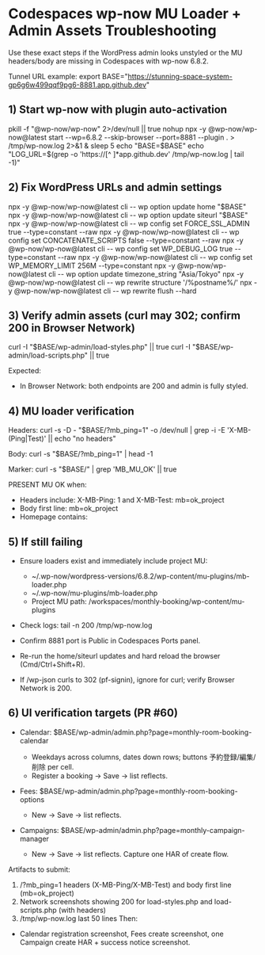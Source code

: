 # Codespaces wp-now MU Loader + Admin Assets Troubleshooting

Use these exact steps if the WordPress admin looks unstyled or the MU headers/body are missing in Codespaces with wp-now 6.8.2.

Tunnel URL example:
export BASE="https://stunning-space-system-gp6g6w499qqf9pg6-8881.app.github.dev"

## 1) Start wp-now with plugin auto-activation

pkill -f "@wp-now/wp-now" 2>/dev/null || true
nohup npx -y @wp-now/wp-now@latest start --wp=6.8.2 --skip-browser --port=8881 --plugin . > /tmp/wp-now.log 2>&1 &
sleep 5
echo "BASE=$BASE"
echo "LOG_URL=$(grep -o 'https://[^ ]*app.github.dev' /tmp/wp-now.log | tail -1)"

## 2) Fix WordPress URLs and admin settings

npx -y @wp-now/wp-now@latest cli -- wp option update home "$BASE"
npx -y @wp-now/wp-now@latest cli -- wp option update siteurl "$BASE"
npx -y @wp-now/wp-now@latest cli -- wp config set FORCE_SSL_ADMIN true --type=constant --raw
npx -y @wp-now/wp-now@latest cli -- wp config set CONCATENATE_SCRIPTS false --type=constant --raw
npx -y @wp-now/wp-now@latest cli -- wp config set WP_DEBUG_LOG true --type=constant --raw
npx -y @wp-now/wp-now@latest cli -- wp config set WP_MEMORY_LIMIT 256M --type=constant
npx -y @wp-now/wp-now@latest cli -- wp option update timezone_string "Asia/Tokyo"
npx -y @wp-now/wp-now@latest cli -- wp rewrite structure '/%postname%/'
npx -y @wp-now/wp-now@latest cli -- wp rewrite flush --hard

## 3) Verify admin assets (curl may 302; confirm 200 in Browser Network)

curl -I "$BASE/wp-admin/load-styles.php" || true
curl -I "$BASE/wp-admin/load-scripts.php" || true

Expected:
- In Browser Network: both endpoints are 200 and admin is fully styled.

## 4) MU loader verification

Headers:
curl -s -D - "$BASE/?mb_ping=1" -o /dev/null | grep -i -E 'X-MB-(Ping|Test)' || echo "no headers"

Body:
curl -s "$BASE/?mb_ping=1" | head -1

Marker:
curl -s "$BASE/" | grep 'MB_MU_OK' || true

PRESENT MU OK when:
- Headers include: X-MB-Ping: 1 and X-MB-Test: mb=ok_project
- Body first line: mb=ok_project
- Homepage contains: <!-- MB_MU_OK -->

## 5) If still failing

- Ensure loaders exist and immediately include project MU:
  - ~/.wp-now/wordpress-versions/6.8.2/wp-content/mu-plugins/mb-loader.php
  - ~/.wp-now/mu-plugins/mb-loader.php
  - Project MU path: /workspaces/monthly-booking/wp-content/mu-plugins

- Check logs:
  tail -n 200 /tmp/wp-now.log

- Confirm 8881 port is Public in Codespaces Ports panel.
- Re-run the home/siteurl updates and hard reload the browser (Cmd/Ctrl+Shift+R).
- If /wp-json curls to 302 (pf-signin), ignore for curl; verify Browser Network is 200.

## 6) UI verification targets (PR #60)

- Calendar: $BASE/wp-admin/admin.php?page=monthly-room-booking-calendar
  - Weekdays across columns, dates down rows; buttons 予約登録/編集/削除 per cell.
  - Register a booking → Save → list reflects.

- Fees: $BASE/wp-admin/admin.php?page=monthly-room-booking-options
  - New → Save → list reflects.

- Campaigns: $BASE/wp-admin/admin.php?page=monthly-campaign-manager
  - New → Save → list reflects. Capture one HAR of create flow.

Artifacts to submit:
1) /?mb_ping=1 headers (X-MB-Ping/X-MB-Test) and body first line (mb=ok_project)
2) Network screenshots showing 200 for load-styles.php and load-scripts.php (with headers)
3) /tmp/wp-now.log last 50 lines
Then:
- Calendar registration screenshot, Fees create screenshot, one Campaign create HAR + success notice screenshot.
